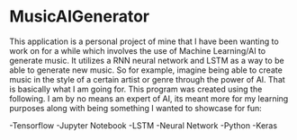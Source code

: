 # MusicAIGenerator
This application is a personal project of mine that I have been wanting to work on for a while which involves the use of Machine Learning/AI
to generate music. It utilizes a RNN neural network and LSTM as a way to be able to generate new music. So for example, imagine being able to
create music in the style of a certain artist or genre through the power of AI. That is basically what I am going for. This program was created
using the following. I am by no means an expert of AI, its meant more for my learning purposes along with being something I wanted to showcase
for fun:

-Tensorflow
-Jupyter Notebook
-LSTM
-Neural Network
-Python
-Keras
